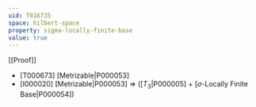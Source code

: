 ```yaml
---
uid: T016735
space: hilbert-space
property: sigma-locally-finite-base
value: true
---
```

[[Proof]]

* [T000673] [Metrizable|P000053]
* [I000020] [Metrizable|P000053] => ([$T_3$|P000005] + [$\sigma$-Locally Finite Base|P000054])

